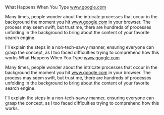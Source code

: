 What Happens When You Type www.google.com

Many times, people wonder about the intricate processes that occur in the background the moment you hit www.google.com in your browser. The process may seem swift, but trust me, there are hundreds of processes unfolding in the background to bring about the content of your favorite search engine.

I'll explain the steps in a non-tech-savvy manner, ensuring everyone can grasp the concept, as I too faced difficulties trying to comprehend how this works.What Happens When You Type www.google.com

Many times, people wonder about the intricate processes that occur in the background the moment you hit www.google.com in your browser. The process may seem swift, but trust me, there are hundreds of processes unfolding in the background to bring about the content of your favorite search engine.

I'll explain the steps in a non-tech-savvy manner, ensuring everyone can grasp the concept, as I too faced difficulties trying to comprehend how this works.
